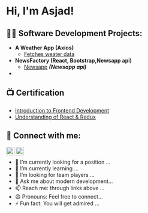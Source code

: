 <h1>Hi, I'm Asjad! </h1>

<h2>👨‍💻 Software Development Projects:</h2>

- <b>A Weather App (Axios)</b>
  - [Fetches weater data](https://github.com/AsjadHaider1/WeatherApp)
- <b>NewsFactory (React, Bootstrap,Newsapp api)</b>
  - [Newsapp](https://github.com/AsjadHaider1/NewsFactory) <b><i>(Newsapp api)</b></i>
- 

<h2>📺 Certification</h2>

- [Introduction to Frontend Development](https://www.simplilearn.com/skillup-certificate-landing?token=eyJjb3Vyc2VfaWQiOiIxOTMzIiwiY2VydGlmaWNhdGVfdXJsIjoiaHR0cHM6XC9cL2NlcnRpZmljYXRlcy5zaW1wbGljZG4ubmV0XC9zaGFyZVwvdGh1bWJfMzkwOTY2M18xNjY3NjQwMzg2LnBuZyIsInVzZXJuYW1lIjoiTWQgQXNqYWQgaGFpZGVyIn0&utm_source=shared-certificate&utm_medium=app_lms&utm_campaign=shared-certificate-promotion&referrer=https%3A%2F%2Fcertificates.simplicdn.net%2Fshare%2Fthumb_3909663_1667640386.png&_branch_match_id=973199330950016904&_branch_referrer=H4sIAAAAAAAAA8soKSkottLXL87MLcjJ1EssKNDLyczL1nc1MDIIdqvwDipNAgBB9dKxIwAAAA%3D%3D)
- [Understanding of React & Redux](https://www.sololearn.com/Certificate/CT-VM4L9RRQ/pdf)

<h2> 🤳 Connect with me:</h2>

[<img align="left" alt="Asjad | LinkedIn" width="22px" src="https://cdn.jsdelivr.net/npm/simple-icons@v3/icons/linkedin.svg" />][linkedin]
[<img align="left" alt="Asjad | Instagram" width="22px" src="https://cdn.jsdelivr.net/npm/simple-icons@v3/icons/instagram.svg" />][instagram]

[instagram]: https://www.instagram.com/asjad_haider11/
[linkedin]: https://www.linkedin.com/in/asjad-haider/
<br/>


- 🔭 I’m currently looking for a position ...
- 🌱 I’m currently learning  ...
- 🤔 I’m looking for team players ...
- 💬 Ask me about modern development...
- 📫 Reach me: through links above ...
- 😄 Pronouns: Feel free to connect...
- ⚡ Fun fact: You will get admired ...

